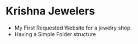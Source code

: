 # Krishna Jewelers
- My First Requested Website for a jewelry shop.
- Having a Simple Folder structure
